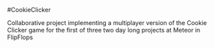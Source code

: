 #CookieClicker

Collaborative project implementing a multiplayer version of the Cookie Clicker game for the first of three two day long projects at Meteor in FlipFlops
